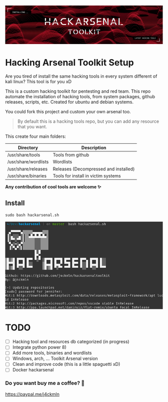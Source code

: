 ![HackArsenal Header](/images/hackarsenaltoolkit.png)
# Hacking Arsenal Toolkit Setup

Are you tired of install the same hacking tools in every system different of kali linux? This tool is for you xD

This is a custom hacking toolkit for pentesting and red team.
This repo automate the installation of hacking tools, from system packages, github releases, scripts, etc.
Created for ubuntu and debian systems.

You could fork this project and custom your own arsenal too.

> By default this is a hacking tools repo, but you can add any resource that you want.

This create four main folders:

Directory            | Description
---------------------|------------
/usr/share/tools     | Tools from github
/usr/share/wordlists | Wordlists
/usr/share/releases  | Releases (Decompressed and installed)
/usr/share/binaries  | Tools for install in victim systems

**Any contribution of cool tools are welcome :sparkles:**

## Install
```
sudo bash hackarsenal.sh
```
![Script execution](/images/script_execution.png)

# TODO
- [ ] Hacking tool and resources db categorized (in progress)
- [ ] Integrate python power 8)
- [ ] Add more tools, binaries and wordlists
- [ ] Windows, arch, ... Toolkit Arsenal version
- [ ] Clean and improve code (this is a little spaguetti xD)
- [ ] Docker hackarsenal

### Do you want buy me a coffee? :metal:
https://paypal.me/j4ckmln